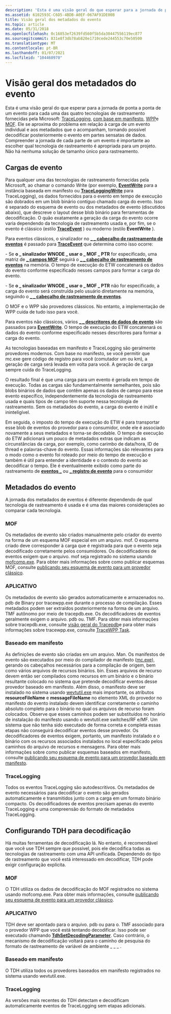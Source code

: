 ```yaml
---
description: 'Esta é uma visão geral do que esperar para a jornada de ponta a ponta de um evento para cada uma das quatro tecnologias de rastreamento fornecidas pela Microsoft: TraceLogging, com base em manifesto, WPP e MOF.'
ms.assetid: 6102593C-C6D5-4BDB-A0EF-067AF91DE00B
title: Visão geral dos metadados do evento
ms.topic: article
ms.date: 05/31/2018
ms.openlocfilehash: 0c16853ef2639fd560f5b5da30447556119ec877
ms.sourcegitcommit: 831e8f3db78ab820e1710cede244553c70e50500
ms.translationtype: MT
ms.contentlocale: pt-BR
ms.lasthandoff: 01/07/2021
ms.locfileid: "104460970"
---
```

# <a name="event-metadata-overview"></a>Visão geral dos metadados do evento

Esta é uma visão geral do que esperar para a jornada de ponta a ponta de um evento para cada uma das quatro tecnologias de rastreamento fornecidas pela Microsoft: [TraceLogging](../tracelogging/trace-logging-about.md), [com base em manifesto](writing-manifest-based-events.md), [WPP](windows-software-trace-preprocessor.md)e [MOF](tracing-events.md). Ele se aproxima do problema em relação à carga de um evento individual e aos metadados que o acompanham, tornando possível decodificar posteriormente o evento em partes sensatas de dados. Compreender a jornada de cada parte de um evento é importante ao escolher qual tecnologia de rastreamento é apropriada para um projeto. Não há nenhuma solução de tamanho único para rastreamento.

## <a name="event-payloads"></a>Cargas de evento

Para qualquer uma das tecnologias de rastreamento fornecidas pela Microsoft, ao chamar o comando Write (por exemplo, [**EventWrite**](/windows/desktop/api/Evntprov/nf-evntprov-eventwrite) para a instância baseada em manifesto ou [**TraceLoggingWrite**](/windows/win32/api/traceloggingprovider/nf-traceloggingprovider-traceloggingwrite) para TraceLogging), os dados fornecidos para o evento em tempo de execução são dobrados em um blob binário contíguo chamado carga do evento. Isso é separado do esquema de evento ou dos metadados de evento (discutidos abaixo), que descreve o layout desse blob binário para ferramentas de decodificação. O quão exatamente a geração da carga do evento ocorre varia dependendo da tecnologia de rastreamento usada e, por fim, se o evento é clássico (estilo [**TraceEvent**](/windows/win32/api/evntrace/nf-evntrace-traceevent) ) ou moderno (estilo **EventWrite** ).

Para eventos clássicos, o sinalizador no [**\_ \_ cabeçalho de rastreamento de eventos**](/windows/win32/api/evntrace/ns-evntrace-event_trace_header) é passado para [**TraceEvent**](/windows/win32/api/evntrace/nf-evntrace-traceevent) que determina como isso ocorre:

\- Se **o \_ sinalizador WNODE \_ usar o \_ MOF \_ PTR** for especificado, uma matriz de [**\_ campos MOF**](/windows/win32/api/evntrace/ns-evntrace-mof_field) seguirá o [**\_ \_ cabeçalho de rastreamento de eventos**](/windows/win32/api/evntrace/ns-evntrace-event_trace_header) na memória. O tempo de execução do ETW concatenará os dados do evento conforme especificado nesses campos para formar a carga do evento.

\- Se **o \_ sinalizador WNODE \_ usar o \_ MOF \_ PTR** não for especificado, a carga do evento será construída pelo usuário diretamente na memória, seguindo o [**\_ \_ cabeçalho de rastreamento de eventos**](/windows/win32/api/evntrace/ns-evntrace-event_trace_header).

O MOF e o WPP são provedores clássicos. No entanto, a implementação de WPP cuida de tudo isso para você.

Para eventos não clássicos, vários [**\_ \_ descritores de dados de evento**](/windows/desktop/api/Evntprov/ns-evntprov-event_data_descriptor) são passados para [**EventWrite**](/windows/desktop/api/Evntprov/nf-evntprov-eventwrite). O tempo de execução do ETW concatenará os dados do evento conforme especificado nesses descritores para formar a carga do evento.

As tecnologias baseadas em manifesto e TraceLogging são geralmente provedores modernos. Com base no manifesto, se você permitir que mc.exe gere código de registro para você (comutador um ou km), a geração de carga será levada em volta para você. A geração de carga sempre cuida do TraceLogging.

O resultado final é que uma carga para um evento é gerada em tempo de execução. Todas as cargas são fundamentalmente semelhantes, pois são blobs binários de dados que contêm apenas os dados de campo para esse evento específico, independentemente da tecnologia de rastreamento usada e quais tipos de campo têm suporte nessa tecnologia de rastreamento. Sem os metadados do evento, a carga do evento é inútil e ininteligível.

Em seguida, o imposto do tempo de execução do ETW é para transportar esse blob de eventos do provedor para o consumidor, onde ele é associado novamente a seus metadados e torna-se decodable. O tempo de execução do ETW adicionará um pouco de metadados extras que indicam as circunstâncias da carga, por exemplo, como carimbo de data/hora, ID de thread e palavras-chave do evento. Essas informações são relevantes para o modo como o evento foi roteado por meio do tempo de execução e também é útil para entender a identidade e o contexto do evento ao decodificar o tempo. Ele é eventualmente exibido como parte do rastreamento de [**eventos \_**](/windows/win32/api/evntrace/ns-evntrace-event_trace) ou [**\_ registro de evento**](/windows/win32/api/evntcons/ns-evntcons-event_record) para o consumidor

## <a name="event-metadata"></a>Metadados do evento

A jornada dos metadados de eventos é diferente dependendo de qual tecnologia de rastreamento é usada e é uma das maiores considerações ao comparar cada tecnologia.

### <a name="mof"></a>MOF

Os metadados de evento são criados manualmente pelo criador do evento na forma de um esquema MOF especial em um arquivo. mof. O esquema criado deve corresponder à carga que é registrada para que o evento seja decodificado corretamente pelos consumidores. Os decodificadores de eventos exigem que o arquivo. mof seja registrado no sistema usando [mofcomp.exe](../wmisdk/mofcomp.md). Para obter mais informações sobre como publicar esquemas MOF, consulte [publicando seu esquema de evento para um provedor clássico](publishing-your-event-schema-for-a-classic-provider.md).

### <a name="wpp"></a>APLICATIVO

Os metadados de evento são gerados automaticamente e armazenados no. pdb de Binary por tracewpp.exe durante o processo de compilação. Esses metadados podem ser extraídos posteriormente na forma de um arquivo. TMF autônomo por meio de tracepdb.exe. Os decodificadores de eventos geralmente exigem o arquivo. pdb ou. TMF. Para obter mais informações sobre tracepdb.exe, consulte [visão geral do Tracepdb](/windows-hardware/drivers/devtest/tracepdb-overview)e para obter mais informações sobre tracewpp.exe, consulte [TraceWPP Task](/windows-hardware/drivers/devtest/tracewpp-task).

### <a name="manifest-based"></a>Baseado em manifesto

As definições de evento são criadas em um arquivo. Man. Os manifestos de evento são executados por meio do compilador de manifesto ([mc.exe](../wes/message-compiler--mc-exe-.md)), gerando os cabeçalhos necessários para a compilação de origem, bem como vários arquivos de recursos binários. bin. Esses arquivos de recurso devem então ser compilados como recursos em um binário e o binário resultante colocado no sistema que pretende decodificar eventos desse provedor baseado em manifesto. Além disso, o manifesto deve ser instalado no sistema usando [wevtutil.exe](../wes/windows-event-log-tools.md) mais importante, os atributos **resourceFileName** e **messageFileName** no elemento XML do provedor no manifesto do evento instalado devem identificar corretamente o caminho absoluto completo para o binário no qual os arquivos de recurso foram colocados. Observe que esses caminhos podem ser substituídos no horário de instalação do manifesto usando o wevtutil.exe switches/RF e/MF. Um sistema que não tenha sido executado de forma correta e completa essas etapas não conseguirá decodificar eventos desse provedor. Os decodificadores de eventos exigem, portanto, um manifesto instalado e o binário com os recursos associados instalados no local especificado pelos caminhos do arquivo de recursos e mensagens. Para obter mais informações sobre como publicar esquemas baseados em manifesto, consulte [publicando seu esquema de evento para um provedor baseado em manifesto](publishing-your-event-schema-for-a-manifest-base-provider.md).

### <a name="tracelogging"></a>TraceLogging

Todos os eventos TraceLogging são autodescritivos. Os metadados de evento necessários para decodificar o evento são gerados automaticamente e transmitidos junto com a carga em um formato binário compacto. Os decodificadores de eventos precisam apenas do evento TraceLogging e uma compreensão do formato de metadados TraceLogging.

## <a name="configuring-tdh-for-decoding"></a>Configurando TDH para decodificação

Há muitas ferramentas de decodificação lá. No entanto, é recomendável que você use TDH sempre que possível, pois ele decodifica todas as tecnologias de rastreamento com uma API unificada. Dependendo do tipo de rastreamento que você está interessado em decodificar, TDH pode exigir configuração explícita.

### <a name="mof"></a>MOF

O TDH utiliza os dados de decodificação do MOF registrados no sistema usando mofcomp.exe. Para obter mais informações, consulte [publicando seu esquema de evento para um provedor clássico](publishing-your-event-schema-for-a-classic-provider.md).

### <a name="wpp"></a>APLICATIVO

TDH deve ser apontado para o arquivo. pdb ou para o. TMF associado para o provedor WPP que você está tentando decodificar. Isso pode ser executado chamando [**TdhSetDecodingParameter**](/windows/desktop/api/Tdh/nf-tdh-tdhsetdecodingparameter). Caso contrário, o mecanismo de decodificação voltará para o caminho de pesquisa do formato de rastreamento de variável de ambiente \_ \_ \_ .

### <a name="manifest-based"></a>Baseado em manifesto

O TDH utiliza todos os provedores baseados em manifesto registrados no sistema usando wevtutil.exe.

### <a name="tracelogging"></a>TraceLogging

As versões mais recentes do TDH detectam e decodificam automaticamente eventos de TraceLogging sem etapas adicionais.

 

 
